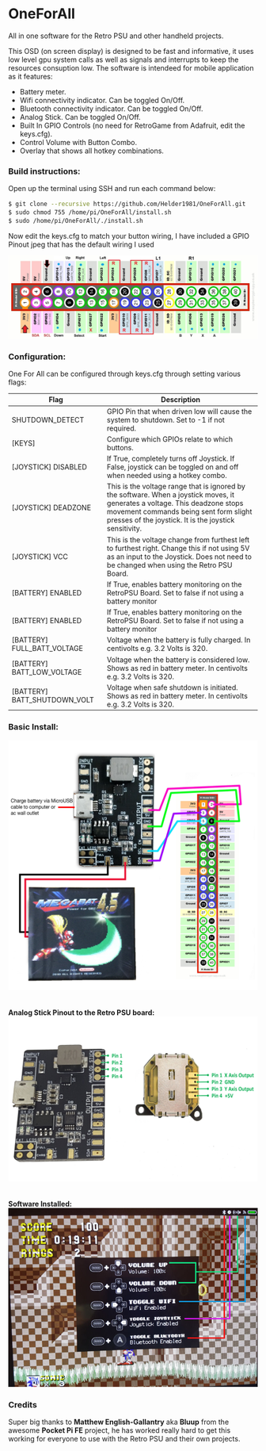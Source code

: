 
# OneForAll
All in one software for the Retro PSU and other handheld projects.

This OSD (on screen display) is designed to be fast and informative, it uses low level gpu system calls as well as signals and interrupts to keep the resources consuption low. The software is intendeed for mobile application as it features:

 - Battery meter.
 - Wifi connectivity indicator. Can be toggled On/Off.
 - Bluetooth connectivity indicator. Can be toggled On/Off.
 - Analog Stick. Can be toggled On/Off.
 - Built In GPIO Controls (no need for RetroGame from Adafruit, edit the keys.cfg).
 - Control Volume with Button Combo.
 - Overlay that shows all hotkey combinations.
    

### Build instructions:
Open up the terminal using SSH and run each command below:<br>

```sh
$ git clone --recursive https://github.com/Helder1981/OneForAll.git
$ sudo chmod 755 /home/pi/OneForAll/install.sh
$ sudo /home/pi/OneForAll/./install.sh
```

Now edit the keys.cfg to match your button wiring, I have included a GPIO Pinout jpeg that has the default wiring I used<br>

![GPIO](/Raspberry-Pi-GPIO-Pinout.jpg)

### Configuration:

One For All can be configured through keys.cfg through setting various flags:

| Flag | Description |
| ------ | ------ |
| SHUTDOWN_DETECT | GPIO Pin that when driven low will cause the system to shutdown. Set to -1 if not required. |
| [KEYS] | Configure which GPIOs relate to which buttons. |
| [JOYSTICK] DISABLED| If True, completely turns off Joystick. If False, joystick can be toggled on and off when needed using a hotkey combo. |
| [JOYSTICK] DEADZONE | This is the voltage range that is ignored by the software. When a joystick moves, it generates a voltage. This deadzone stops movement commands being sent form slight presses of the joystick. It is the joystick sensitivity. |
| [JOYSTICK] VCC | This is the voltage change from furthest left to furthest right. Change this if not using 5V as an input to the Joystick. Does not need to be changed when using the Retro PSU Board. |
| [BATTERY] ENABLED | If True, enables battery monitoring on the RetroPSU Board. Set to false if not using a battery monitor |
| [BATTERY] ENABLED | If True, enables battery monitoring on the RetroPSU Board. Set to false if not using a battery monitor |
| [BATTERY] FULL_BATT_VOLTAGE | Voltage when the battery is fully charged. In centivolts e.g. 3.2 Volts is 320. |
| [BATTERY] BATT_LOW_VOLTAGE | Voltage when the battery is considered low. Shows as red in battery meter. In centivolts e.g. 3.2 Volts is 320. |
| [BATTERY] BATT_SHUTDOWN_VOLT | Voltage when safe shutdown is initiated. Shows as red in battery meter. In centivolts e.g. 3.2 Volts is 320. |

### Basic Install:
![BasicInstall](/RetroPSU%20Basic%20Install.jpg)<br><br><br>
<b>Analog Stick Pinout to the Retro PSU board:</b><br>
![AnalogPinout](/Analog%20Stick%20Pinout.jpg)<br><br><br>
<b>Software Installed:</b><br>
![demo2](/On%20Screen%20Display.jpg)<br>

### Credits
Super big thanks to <b>Matthew English-Gallantry</b> aka <b>Bluup</b> from the awesome <b>Pocket Pi FE</b> project, he has worked really hard to get this working for everyone to use with the Retro PSU and their own projects.
<br><br><br><br>
